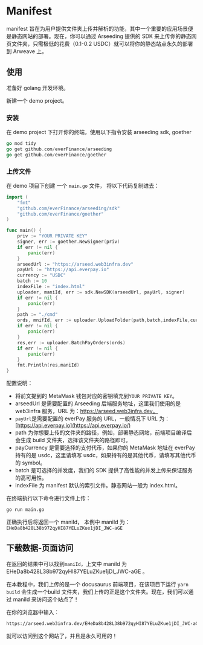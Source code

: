 # Manifest

manifest 旨在为用户提供文件夹上传并解析的功能，其中一个重要的应用场景便是静态网站的部署。现在，你可以通过 Arseeding 提供的 SDK 来上传你的静态网页文件夹，只需极低的花费（0.1-0.2 USDC）就可以将你的静态站点永久的部署到 Arweave 上。

## 使用

准备好 golang 开发环境。

新建一个 demo project。

### **安装**

在 demo project 下打开你的终端，使用以下指令安装 arseeding sdk, goether

```go
go mod tidy
go get github.com/everFinance/arseeding
go get github.com/everFinance/goether
```

### 上传文件

在 demo 项目下创建 一个 `main.go` 文件， 将以下代码复制进去：

```go
import (
	"fmt"
	"github.com/everFinance/arseeding/sdk"
	"github.com/everFinance/goether"
)

func main() {
	priv := "YOUR PRIVATE KEY"
	signer, err := goether.NewSigner(priv)
	if err != nil {
		panic(err)
	}
	arseedUrl := "https://arseed.web3infra.dev"
	payUrl := "https://api.everpay.io"
	currency := "USDC"
	batch := 10
	indexFile := "index.html"
	uploader, maniId, err := sdk.NewSDK(arseedUrl, payUrl, signer)
	if err != nil {
		panic(err)
	}
	path := "./cmd"
	ords, mnifId, err := uploader.UploadFolder(path,batch,indexFile,currency)
	if err != nil {
		panic(err)
	}
	res,err := uploader.BatchPayOrders(ords)
	if err != nil {
		panic(err)
	}
	fmt.Println(res,maniId)
}
```

配置说明：

- 将前文提到的 MetaMask 钱包对应的密钥填充到`YOUR PRIVATE KEY`。
- arseedUrl 是需要配置的 Arseeding 后端服务地址，这里我们使用的是 web3infra 服务，URL 为：https://arseed.web3infra.dev。
- `payUrl`是需要配置的 everPay 服务的 URL，一般情况下 URL 为：[https://api.everpay.io](https://api.everpay.io/)
- path 为你想要上传的文件夹的路径，例如，部署静态网站，前端项目编译后会生成 build 文件夹，选择该文件夹的路径即可。
- payCurrency 是需要选择的支付代币，如果你的 MetaMask 地址在 everPay 持有的是 usdc，这里请填写 usdc，如果持有的是其他代币，请填写其他代币的 symbol。
- batch 是可选择的并发度，我们的 SDK 提供了高性能的并发上传来保证服务的高可用性。
- indexFile 为 manifest 默认的索引文件。静态网站一般为 index.html。

在终端执行以下命令进行文件上传：

```bash
go run main.go
```

正确执行后将返回一个 maniId， 本例中 maniId 为：
`EHeDa8b428L38b972qyHI87YELuZKue1jDI_JWC-aGE`

## 下载数据-页面访问

在返回的结果中可以找到`maniId`，上文中 maniId 为EHeDa8b428L38b972qyHI87YELuZKue1jDI_JWC-aGE 。

在本教程中，我们上传的是一个 docusaurus 前端项目，在该项目下运行 `yarn build` 会生成一个build 文件夹，我们上传的正是这个文件夹。现在，我们可以通过 maniId 来访问这个站点了！

在你的浏览器中输入：

```bash
https://arseed.web3infra.dev/EHeDa8b428L38b972qyHI87YELuZKue1jDI_JWC-aGE
```

就可以访问到这个网站了，并且是永久可用的！